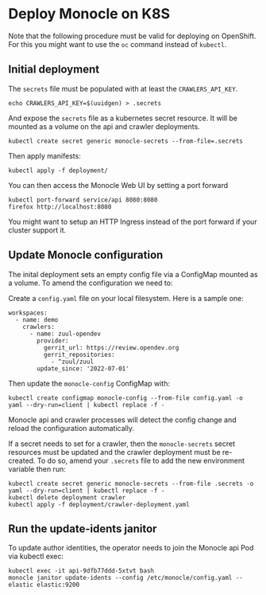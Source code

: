 # Deploy Monocle on K8S

Note that the following procedure must be valid for deploying on OpenShift. For this
you might want to use the `oc` command instead of `kubectl`.

## Initial deployment

The `secrets` file must be populated with at least the `CRAWLERS_API_KEY`.

```
echo CRAWLERS_API_KEY=$(uuidgen) > .secrets
```

And expose the `secrets` file as a kubernetes secret resource. It will be mounted
as a volume on the api and crawler deployments.

```
kubectl create secret generic monocle-secrets --from-file=.secrets
```

Then apply manifests:

```
kubectl apply -f deployment/
```

You can then access the Monocle Web UI by setting a port forward

```
kubectl port-forward service/api 8080:8080
firefox http://localhost:8080
```

You might want to setup an HTTP Ingress instead of the port forward if your cluster support it.

## Update Monocle configuration

The inital deployment sets an empty config file via a ConfigMap mounted as a volume. To
amend the configuration we need to:

Create a `config.yaml` file on your local filesystem. Here is a sample one:

```
workspaces:
  - name: demo
    crawlers:
      - name: zuul-opendev
        provider:
          gerrit_url: https://review.opendev.org
          gerrit_repositories:
            - ^zuul/zuul
        update_since: '2022-07-01'
```

Then update the `monocle-config` ConfigMap with:

```
kubectl create configmap monocle-config --from-file config.yaml -o yaml --dry-run=client | kubectl replace -f -
```

Monocle api and crawler processes will detect the config change and reload the
configuration automatically.

If a secret needs to set for a crawler, then the `monocle-secrets` secret resources must be updated
and the crawler deployment must be re-created. To do so, amend your `.secrets` file to add the new
environment variable then run:

```
kubectl create secret generic monocle-secrets --from-file .secrets -o yaml --dry-run=client | kubectl replace -f -
kubectl delete deployment crawler
kubectl apply -f deployment/crawler-deployment.yaml
```

## Run the update-idents janitor

To update author identities, the operator needs to join the Monocle api Pod via kubectl exec:

```
kubectl exec -it api-9dfb77ddd-5xtvt bash
monocle janitor update-idents --config /etc/monocle/config.yaml --elastic elastic:9200
```
